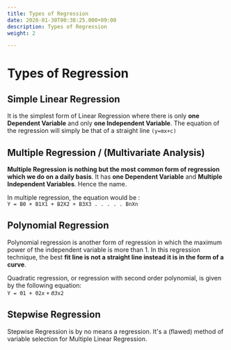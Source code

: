 ```yaml
---
title: Types of Regression
date: 2020-01-30T00:38:25.000+09:00
description: Types of Regression
weight: 2

---
```

# Types of Regression

## Simple Linear Regression

It is the simplest form of Linear Regression where there is only **one Dependent Variable** and only **one Independent Variable**. The equation of the regression will simply be that of a straight line `(y=mx+c)`

## Multiple Regression / (Multivariate Analysis)

**Multiple Regression is nothing but the most common form of regression which we do on a daily basis**. It has **one Dependent Variable** and **Multiple Independent Variables**. Hence the name.

In multiple regression, the equation would be :   
`Y = B0 + B1X1 + B2X2 + B3X3 . . . . . BnXn`

## Polynomial Regression

Polynomial regression is another form of regression in which the maximum power of the independent variable is more than 1. In this regression technique, the best **fit line is not a straight line instead it is in the form of a curve**.

Quadratic regression, or regression with second order polynomial, is given by the following equation:  
`Y = Θ1 + Θ2`_`x`_ `+` _`Θ3`_`x2`

## Stepwise Regression 

Stepwise Regression is by no means a regression. It's a (flawed) method of variable selection for Multiple Linear Regression.